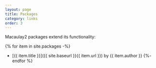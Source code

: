 ```yaml
---
layout: page
title: Packages
category: links
order: 3
---
```


Macaulay2 packages extend its functionality:

{% for item in site.packages -%}
* [{{ item.title }}]({{ site.baseurl }}{{ item.url }}) by {{ item.author }}
{%- endfor %}
